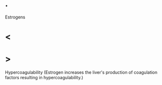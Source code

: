 # .

Estrogens

# <

# >

Hypercoagulability (Estrogen increases the liver's production of coagulation factors resulting in hypercoagulability.)
